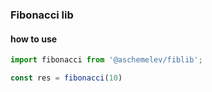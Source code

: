 ### Fibonacci lib

#### how to use

```js
import fibonacci from '@aschemelev/fiblib';

const res = fibonacci(10)
```